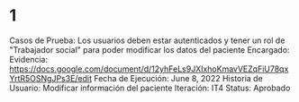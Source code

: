 # 1

Casos de Prueba: Los usuarios deben estar autenticados y tener un rol de "Trabajador social" para poder modificar los datos del paciente
Encargado:  
Evidencia: https://docs.google.com/document/d/12yhFeLs9JXIxhoKmavVEZqFiU78qxYrtR5OSNgJPs3E/edit
Fecha de Ejecución: June 8, 2022
Historia de Usuario: Modificar información del paciente
Iteración: IT4
Status: Aprobado